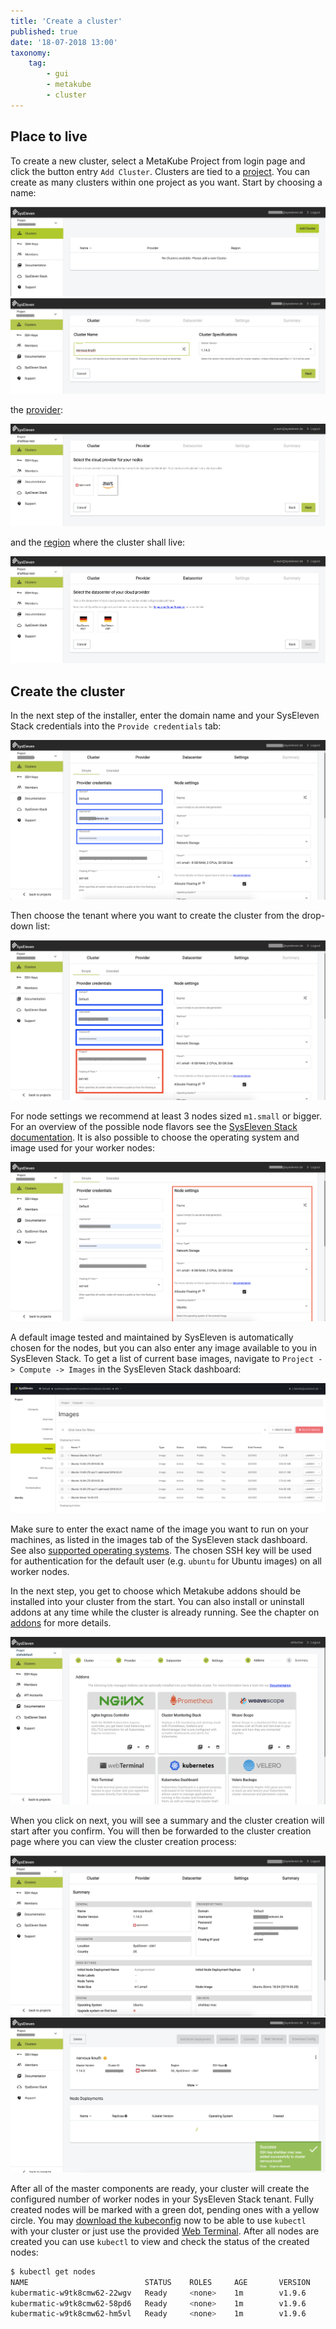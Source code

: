 ```yaml
---
title: 'Create a cluster'
published: true
date: '18-07-2018 13:00'
taxonomy:
    tag:
        - gui
        - metakube
        - cluster
---
```


## Place to live

To create a new cluster, select a MetaKube Project from login page and click the button entry `Add Cluster`. Clusters are tied to a [project](../../02.documentation/02.projects/default.en.md). You can create as many clusters within one project as you want.
Start by choosing a name:

![Overview of cluster creation](image_overview_01.png)
![Overview of cluster creation with filled out name](image_overview_02.png)

the [provider](../../02.documentation/05.supported-cloud-providers/default.en.md):

![Menu to chose cloud provider](image_provider_01.png)

and the [region](../../02.documentation/05.supported-cloud-providers/default.en.md) where the cluster shall live:

![Menu to choose datacenter](image_datacenter_01.png)

## Create the cluster

In the next step of the installer, enter the domain name and your SysEleven Stack credentials into the `Provide credentials` tab:

![Overview of cluster settings](image_cluster-settings_01.png)

Then choose the tenant where you want to create the cluster from the drop-down list:

![Overview of cluster settings with highlighted tenant section](image_cluster-settings_02.png)

For node settings we recommend at least 3 nodes sized `m1.small` or bigger. For an overview of the possible node flavors see the [SysEleven Stack documentation](https://docs.syseleven.de/syseleven-stack/en/reference/compute#flavors). It is also possible to choose the operating system and image used for your worker nodes:

![Overview of cluster settings with highlighted node section](image_cluster-settings_03.png)


A default image tested and maintained by SysEleven is automatically chosen for the nodes, but you can also enter any image available to you in SysEleven Stack. To get a list of current base images, navigate to `Project -> Compute -> Images` in the SysEleven Stack dashboard:

![Overview of openstack images](image_stack-images_01.png)

Make sure to enter the exact name of the image you want to run on your machines, as listed in the images tab of the SysEleven stack dashboard. See also [supported operating systems](../../02.documentation/04.supported-operating-systems/default.en.md).
The chosen SSH key will be used for authentication for the default user (e.g. `ubuntu` for Ubuntu images) on all worker nodes.

In the next step, you get to choose which Metakube addons should be installed into your cluster from the start. You can also install or uninstall addons at any time while the cluster is already running. See the chapter on [addons](../../03.addons/default.en.md) for more details.

![Overview of cluster settings for addons](image_cluster-settings_04.png)

When you click on next, you will see a summary and the cluster creation will start after you confirm. You will then be forwarded to the cluster creation page where you can view the cluster creation process:

![Cluster summary before creation](image_cluster_summary_01.png)
![Cluster details in creation state](image_cluster-details_01.png)

After all of the master components are ready, your cluster will create the configured number of worker nodes in your SysEleven Stack tenant. Fully created nodes will be marked with a green dot, pending ones with a yellow circle. You may [download the kubeconfig](../06.download-the-kubeconfig/default.en.md) now to be able to use `kubectl` with your cluster or just use the provided [Web Terminal](../../03.addons/04.metakube-webterminal/default.en.md). After all nodes are created you can use `kubectl` to view and check the status of the created nodes:

```bash
$ kubectl get nodes
NAME                          STATUS    ROLES     AGE       VERSION
kubermatic-w9tk8cmw62-22wgv   Ready     <none>    1m        v1.9.6
kubermatic-w9tk8cmw62-58pd6   Ready     <none>    1m        v1.9.6
kubermatic-w9tk8cmw62-hm5vl   Ready     <none>    1m        v1.9.6
```
